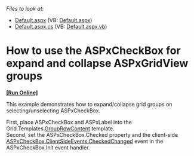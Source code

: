 <!-- default file list -->
*Files to look at*:

* [Default.aspx](./CS/WebSite/Default.aspx) (VB: [Default.aspx](./VB/WebSite/Default.aspx))
* [Default.aspx.cs](./CS/WebSite/Default.aspx.cs) (VB: [Default.aspx.vb](./VB/WebSite/Default.aspx.vb))
<!-- default file list end -->
# How to use the ASPxCheckBox for expand and collapse ASPxGridView groups
<!-- run online -->
**[[Run Online]](https://codecentral.devexpress.com/e2325/)**
<!-- run online end -->


<p>This example demonstrates how to expand/collapse grid groups on selecting/unselecting ASPxCheckBox.</p><p>First, place ASPxCheckBox and ASPxLabel into the Grid.Templates.<a href="http://documentation.devexpress.com/#AspNet/DevExpressWebASPxGridViewGridViewTemplates_GroupRowContenttopic">GroupRowContent</a> template.<br />
Second, set the ASPxCheckBox.Checked property and the client-side <a href="http://documentation.devexpress.com/#AspNet/DevExpressWebASPxEditorsScriptsASPxClientCheckBox_CheckedChangedtopic">ASPxCheckBox.ClientSideEvents.CheckedChanged</a> event in the ASPxCheckBox.Init event handler.</p>

<br/>



